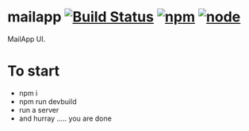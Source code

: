# mailapp [![Build Status](https://travis-ci.org/jagatjeevan/mailapp.svg?branch=master)](https://travis-ci.org/jagatjeevan/mailapp) [![npm](https://img.shields.io/npm/v/npm.svg?maxAge=2592000)]() [![node](https://img.shields.io/node/v/gh-badges.svg?maxAge=2592000)]() 
MailApp UI.

# To start
- npm i
- npm run devbuild
- run a server
- and hurray ..... you are done
